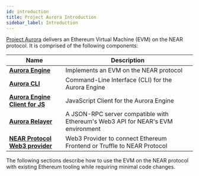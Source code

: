 ```yaml
---
id: introduction
title: Project Aurora Introduction
sidebar_label: Introduction
---
```


[Project Aurora](https://aurora.dev/) delivers an Ethereum Virtual Machine
(EVM) on the NEAR protocol. It is comprised of the following components:

| Name                                                                                    | Description                            |
| ----------------------------------------------------------------------------------------| -------------------------------------- |
| **[Aurora Engine](https://github.com/aurora-is-near/aurora-engine)**                    | Implements an EVM on the NEAR protocol |
| **[Aurora CLI](https://github.com/aurora-is-near/aurora-cli)**                          | Command-Line Interface (CLI) for the Aurora Engine |
| **[Aurora Engine Client for JS](https://github.com/aurora-is-near/aurora.js)**          | JavaScript Client for the Aurora Engine |
| **[Aurora Relayer](https://github.com/aurora-is-near/aurora-relayer)** | A JSON-RPC server compatible with Ethereum's Web3 API for NEAR's EVM environment
| **[NEAR Protocol Web3 provider](https://github.com/aurora-is-near/near-web3-provider)** | Web3 Provider to connect Ethereum Frontend or Truffle to NEAR Protocol

The following sections describe how to use the EVM on the NEAR protocol with
existing Ethereum tooling while requiring minimal code changes.
